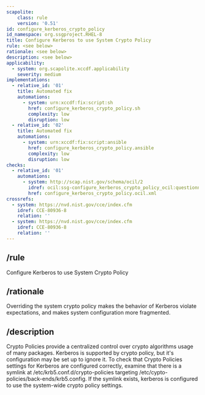 ```yaml
---
scapolite:
    class: rule
    version: '0.51'
id: configure_kerberos_crypto_policy
id_namespace: org.ssgproject.RHEL-8
title: Configure Kerberos to use System Crypto Policy
rule: <see below>
rationale: <see below>
description: <see below>
applicability:
  - system: org.scapolite.xccdf.applicability
    severity: medium
implementations:
  - relative_id: '01'
    title: Automated fix
    automations:
      - system: urn:xccdf:fix:script:sh
        href: configure_kerberos_crypto_policy.sh
        complexity: low
        disruption: low
  - relative_id: '02'
    title: Automated fix
    automations:
      - system: urn:xccdf:fix:script:ansible
        href: configure_kerberos_crypto_policy.ansible
        complexity: low
        disruption: low
checks:
  - relative_id: '01'
    automations:
      - system: http://scap.nist.gov/schema/ocil/2
        idref: ocil:ssg-configure_kerberos_crypto_policy_ocil:questionnaire:1
        href: configure_kerberos_crypto_policy.ocil.xml
crossrefs:
  - system: https://nvd.nist.gov/cce/index.cfm
    idref: CCE-80936-8
    relation: ''
  - system: https://nvd.nist.gov/cce/index.cfm
    idref: CCE-80936-8
    relation: ''
---
```



## /rule

Configure Kerberos to use System Crypto Policy

## /rationale

Overriding
the system crypto policy makes the behavior of Kerberos violate
expectations, and makes system configuration more fragmented.

## /description

Crypto
Policies provide a centralized control over crypto algorithms usage of
many packages. Kerberos is supported by crypto policy, but it\'s
configuration may be set up to ignore it. To check that Crypto Policies
settings for Kerberos are configured correctly, examine that there is a
symlink at /etc/krb5.conf.d/crypto-policies targeting
/etc/cypto-policies/back-ends/krb5.config. If the symlink exists,
kerberos is configured to use the system-wide crypto policy settings.
